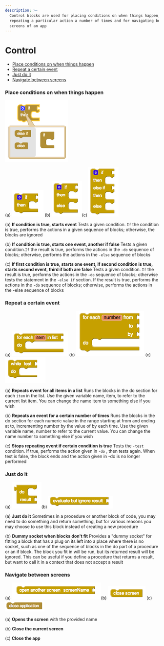 ```yaml
---
description: >-
  Control blocks are used for placing conditions on when things happen,
  repeating a particular action a number of times and for navigating between
  screens of an app
---
```


# Control

* [Place conditions on when things happen](control.md#placing-conditions-on-when-things-happen)
* [Repeat a certain event](control.md#repeat-a-certain-event)
* [Just do it](control.md#just-do-it)
* [Navigate between screens](control.md#navigate-between-screens)

### Place conditions on when things happen

![](../../../.gitbook/assets/control-blocks-5.png)

\(a\) ![](../../../.gitbook/assets/control-blocks-1.png) \(b\) ![](../../../.gitbook/assets/control-blocks-3.png)\(c\) ![](../../../.gitbook/assets/control-blocks-4.png)

\(a\) **If condition is true, starts event** Tests a given condition. `If` the condition is true, performs the actions in a given sequence of blocks; otherwise, the blocks are ignored

\(b\) **If condition is true, starts one event, another if false** Tests a given condition.`If` the result is true, performs the actions in the `-do` sequence of blocks; otherwise, performs the actions in the `-else` sequence of blocks

\(c\) **If first condition is true, starts one event, if second condition is true, starts second event, third if both are false** Tests a given condition. `If` the result is true, performs the actions in the `-do` sequence of blocks; otherwise tests the statement in the `-else if` section. If the result is true, performs the actions in the `-do` sequence of blocks; otherwise, performs the actions in the -else sequence of blocks

### Repeat a certain event

\(a\) ![](../../../.gitbook/assets/control-blocks-6.png) \(b\) ![](../../../.gitbook/assets/control-blocks-7.png) \(c\) ![](../../../.gitbook/assets/control-blocks-8.png)

\(a\) **Repeats event for all items in a list** Runs the blocks in the do section for each `item` in the list. Use the given variable name, item, to refer to the current list item. You can change the name item to something else if you wish

\(b\) **Repeats an event for a certain number of times** Runs the blocks in the do section for each numeric value in the range starting at from and ending at to, incrementing number by the value of by each time. Use the given variable name, number to refer to the current value. You can change the name number to something else if you wish

\(c\) **Stops repeating event if certain condition is true** Tests the `-test` condition. If true, performs the action given in `-do` , then tests again. When test is false, the block ends and the action given in -do is no longer performed

### Just do it

\(a\) ![](../../../.gitbook/assets/control-blocks-9.png)\(b\) ![](../../../.gitbook/assets/control-blocks-10.png)

\(a\) **Just do it** Sometimes in a procedure or another block of code, you may need to do something and return something, but for various reasons you may choose to use this block instead of creating a new procedure

\(b\) **Dummy socket when blocks don't fit** Provides a "dummy socket" for fitting a block that has a plug on its left into a place where there is no socket, such as one of the sequence of blocks in the do part of a procedure or an if block. The block you fit in will be run, but its returned result will be ignored. This can be useful if you define a procedure that returns a result, but want to call it in a context that does not accept a result

### Navigate between screens

\(a\) ![](../../../.gitbook/assets/control-blocks-11.png)\(b\) ![](../../../.gitbook/assets/control-blocks-13.png) \(c\) ![](../../../.gitbook/assets/control-blocks-15.png)

\(a\) **Opens the screen** with the provided name

\(b\) **Close the current screen**

\(c\) **Close the app**

